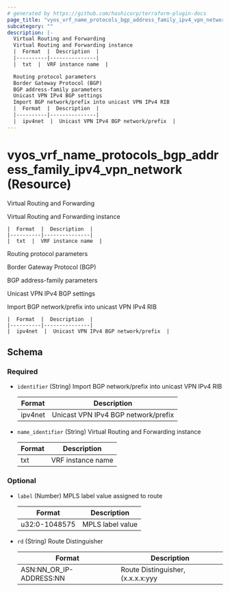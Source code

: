 ```yaml
---
# generated by https://github.com/hashicorp/terraform-plugin-docs
page_title: "vyos_vrf_name_protocols_bgp_address_family_ipv4_vpn_network Resource - vyos"
subcategory: ""
description: |-
  Virtual Routing and Forwarding
  Virtual Routing and Forwarding instance
  |  Format  |  Description  |
  |----------|---------------|
  |  txt  |  VRF instance name  |

  Routing protocol parameters
  Border Gateway Protocol (BGP)
  BGP address-family parameters
  Unicast VPN IPv4 BGP settings
  Import BGP network/prefix into unicast VPN IPv4 RIB
  |  Format  |  Description  |
  |----------|---------------|
  |  ipv4net  |  Unicast VPN IPv4 BGP network/prefix  |
---
```


# vyos_vrf_name_protocols_bgp_address_family_ipv4_vpn_network (Resource)

Virtual Routing and Forwarding

Virtual Routing and Forwarding instance

    |  Format  |  Description  |
    |----------|---------------|
    |  txt  |  VRF instance name  |

Routing protocol parameters

Border Gateway Protocol (BGP)

BGP address-family parameters

Unicast VPN IPv4 BGP settings

Import BGP network/prefix into unicast VPN IPv4 RIB

    |  Format  |  Description  |
    |----------|---------------|
    |  ipv4net  |  Unicast VPN IPv4 BGP network/prefix  |



<!-- schema generated by tfplugindocs -->
## Schema

### Required

- `identifier` (String) Import BGP network/prefix into unicast VPN IPv4 RIB

    |  Format  |  Description  |
    |----------|---------------|
    |  ipv4net  |  Unicast VPN IPv4 BGP network/prefix  |
- `name_identifier` (String) Virtual Routing and Forwarding instance

    |  Format  |  Description  |
    |----------|---------------|
    |  txt  |  VRF instance name  |

### Optional

- `label` (Number) MPLS label value assigned to route

    |  Format  |  Description  |
    |----------|---------------|
    |  u32:0-1048575  |  MPLS label value  |
- `rd` (String) Route Distinguisher

    |  Format  |  Description  |
    |----------|---------------|
    |  ASN:NN_OR_IP-ADDRESS:NN  |  Route Distinguisher, (x.x.x.x:yyy|xxxx:yyyy)  |
